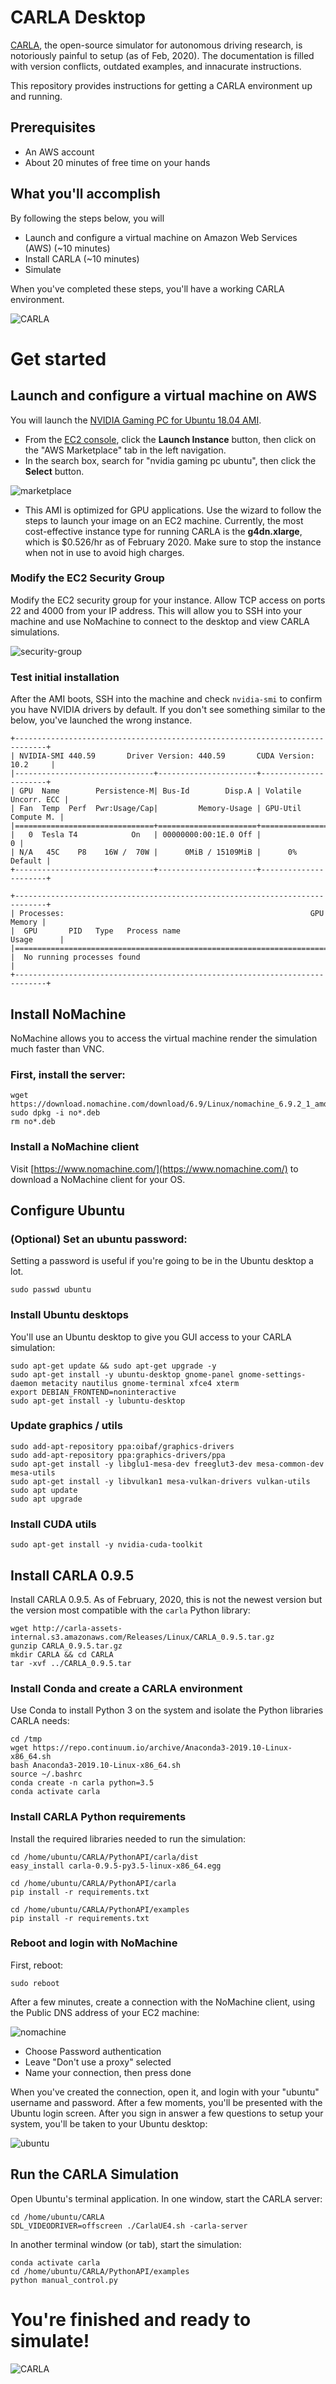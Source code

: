 # CARLA Desktop

[CARLA](http://carla.org), the open-source simulator for autonomous driving research, is notoriously painful to setup (as of Feb, 2020). The documentation is filled with version conflicts, outdated examples, and innacurate instructions. 

This repository provides instructions for getting a CARLA environment up and running. 

## Prerequisites

* An AWS account
* About 20 minutes of free time on your hands

## What you'll accomplish

By following the steps below, you will

* Launch and configure a virtual machine on Amazon Web Services (AWS) (~10 minutes)
* Install CARLA (~10 minutes)
* Simulate

When you've completed these steps, you'll have a working CARLA environment.

![CARLA](img/carla.gif)

# Get started

## Launch and configure a virtual machine on AWS

You will launch the [NVIDIA Gaming PC for Ubuntu 18.04 AMI](https://aws.amazon.com/marketplace/pp/B07SSKJMBJ?ref=cns_1clkPro). 

* From the [EC2 console](https://console.aws.amazon.com/ec2/v2/), click the **Launch Instance** button, then click on the "AWS Marketplace" tab in the left navigation.
* In the search box, search for "nvidia gaming pc ubuntu", then click the **Select** button.

![marketplace](img/ami-aws-marketplace.png)

* This AMI is optimized for GPU applications. Use the wizard to follow the steps to launch your image on an EC2 machine. Currently, the most cost-effective instance type for running CARLA is the __g4dn.xlarge__, which is $0.526/hr as of February 2020. Make sure to stop the instance when not in use to avoid high charges. 

### Modify the EC2 Security Group

Modify the EC2 security group for your instance. Allow TCP access on ports 22 and 4000 from your IP address. This will allow you to SSH into your machine and use NoMachine to connect to the desktop and view CARLA simulations.

![security-group](img/sg.png)

### Test initial installation

After the AMI boots, SSH into the machine and check `nvidia-smi` to confirm you have NVIDIA drivers by default. If you don't see something similar to the below, you've launched the wrong instance.

```
+-----------------------------------------------------------------------------+
| NVIDIA-SMI 440.59       Driver Version: 440.59       CUDA Version: 10.2     |
|-------------------------------+----------------------+----------------------+
| GPU  Name        Persistence-M| Bus-Id        Disp.A | Volatile Uncorr. ECC |
| Fan  Temp  Perf  Pwr:Usage/Cap|         Memory-Usage | GPU-Util  Compute M. |
|===============================+======================+======================|
|   0  Tesla T4            On   | 00000000:00:1E.0 Off |                    0 |
| N/A   45C    P8    16W /  70W |      0MiB / 15109MiB |      0%      Default |
+-------------------------------+----------------------+----------------------+

+-----------------------------------------------------------------------------+
| Processes:                                                       GPU Memory |
|  GPU       PID   Type   Process name                             Usage      |
|=============================================================================|
|  No running processes found                                                 |
+-----------------------------------------------------------------------------+
```

## Install NoMachine

NoMachine allows you to access the virtual machine render the simulation much faster than VNC. 

### First, install the server:

```
wget https://download.nomachine.com/download/6.9/Linux/nomachine_6.9.2_1_amd64.deb
sudo dpkg -i no*.deb
rm no*.deb
```

### Install a NoMachine client

Visit [https://www.nomachine.com/](https://www.nomachine.com/) to download a NoMachine client for your OS.

## Configure Ubuntu

### (Optional) Set an ubuntu password:

Setting a password is useful if you're going to be in the Ubuntu desktop a lot.

    sudo passwd ubuntu

### Install Ubuntu desktops

You'll use an Ubuntu desktop to give you GUI access to your CARLA simulation:

```
sudo apt-get update && sudo apt-get upgrade -y
sudo apt-get install -y ubuntu-desktop gnome-panel gnome-settings-daemon metacity nautilus gnome-terminal xfce4 xterm
export DEBIAN_FRONTEND=noninteractive
sudo apt-get install -y lubuntu-desktop
```

### Update graphics / utils

```
sudo add-apt-repository ppa:oibaf/graphics-drivers
sudo add-apt-repository ppa:graphics-drivers/ppa
sudo apt-get install -y libglu1-mesa-dev freeglut3-dev mesa-common-dev mesa-utils
sudo apt-get install -y libvulkan1 mesa-vulkan-drivers vulkan-utils
sudo apt update
sudo apt upgrade
```

### Install CUDA utils

```
sudo apt-get install -y nvidia-cuda-toolkit
```

## Install CARLA 0.9.5

Install CARLA 0.9.5. As of February, 2020, this is not the newest version but the version most compatible with the `carla` Python library:

```
wget http://carla-assets-internal.s3.amazonaws.com/Releases/Linux/CARLA_0.9.5.tar.gz
gunzip CARLA_0.9.5.tar.gz
mkdir CARLA && cd CARLA
tar -xvf ../CARLA_0.9.5.tar
```

### Install Conda and create a CARLA environment

Use Conda to install Python 3 on the system and isolate the Python libraries CARLA needs:

```
cd /tmp
wget https://repo.continuum.io/archive/Anaconda3-2019.10-Linux-x86_64.sh
bash Anaconda3-2019.10-Linux-x86_64.sh
source ~/.bashrc
conda create -n carla python=3.5
conda activate carla
```

### Install CARLA Python requirements

Install the required libraries needed to run the simulation:


```
cd /home/ubuntu/CARLA/PythonAPI/carla/dist
easy_install carla-0.9.5-py3.5-linux-x86_64.egg

cd /home/ubuntu/CARLA/PythonAPI/carla
pip install -r requirements.txt

cd /home/ubuntu/CARLA/PythonAPI/examples
pip install -r requirements.txt
```

### Reboot and login with NoMachine

First, reboot:

    sudo reboot
    
After a few minutes, create a connection with the NoMachine client, using the Public DNS address of your EC2 machine:

![nomachine](img/nomachine.png)

* Choose Password authentication
* Leave "Don't use a proxy" selected
* Name your connection, then press done

When you've created the connection, open it, and login with your "ubuntu" username and password. After a few moments, you'll be presented with the Ubuntu login screen. After you sign in answer a few questions to setup your system, you'll be taken to your Ubuntu desktop:

![ubuntu](img/ubuntu.png)

## Run the CARLA Simulation

Open Ubuntu's terminal application. In one window, start the CARLA server:

    cd /home/ubuntu/CARLA
    SDL_VIDEODRIVER=offscreen ./CarlaUE4.sh -carla-server

In another terminal window (or tab), start the simulation:

    conda activate carla
    cd /home/ubuntu/CARLA/PythonAPI/examples
    python manual_control.py

# You're finished and ready to simulate!

![CARLA](img/carla.gif)
